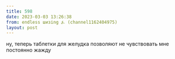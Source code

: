 ```yaml
---
title: 598
date: 2023-03-03 13:26:38
from: endless шизing ⍼ (channel1162404975)
layout: post
---
```


ну, теперь таблетки для желудка позволяют не чувствовать мне постоянно жажду
